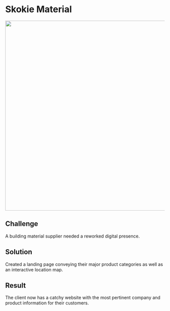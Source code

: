 # Skokie Material

<img src="https://github.com/amym321/skokie-valley/blob/master/public/assets/images/SkokieMaterial.jpg" width="600" >

## Challenge 

A building material supplier needed a reworked digital presence.

## Solution 

Created a landing page conveying their major product categories as well as an interactive location map.

## Result 

The client now has a catchy website with the most pertinent company and product information for their customers.